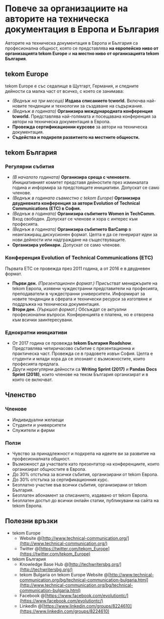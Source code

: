 # Повече за организациите на авторите на техническа документация в Европа и България

Авторите на техническа документация в Европа и България са професионална общност, която се представлява **на европейско ниво от организацията tekom Europe** и **на местно ниво от организацията tekom България**.

## tekom Europe

tekom Europe е със седалище в Щутгарт, Германия, и следните дейности са малка част от всичко, с което се занимава:
*	*(Веднъж на три месеца)* **Издава списанието tcworld.** Включва най-новите тенденции и технологии за създаване на съдържание.
*	*(Веднъж в годината)* **Организира международната конференция tcworld.** Представлява най-голямата и посещавана конференция за автори на техническа документация в Европа.
*	**Провежда сертификационни курсове** за автори на техническа документация.
*	**Съдейства и подкрепя развитието на местните общности.**

## tekom България

### Регулярни събития

*	*(В началото годината)* **Организира среща с членовете.** Инициативният комитет представя дейностите през изминалата година и информира за предстоящите инициативи. Допускат се само членове.
*	*(Веднъж в годината съвместно с tekom Europe)* **Организира двудневната конференция за автори Evolution of Technical Communications (ETC) в София.**
*	*(Веднъж в годината)* **Организира събитието Women in TechComm.** Вход свободен. Допускат се членове и хора с интерес към професията.
*	*(Веднъж в годината)* **Организира събитието BarCamp** в неангажиращ дискусионен формат. Целта е да се генерират идеи за нови дейности или надграждане на съществуващите.
*	**Организира уебинари.** Допускат се само членове.

### Конференция Evolution of Technical Communications (ETC)

Първата ETC се провежда през 2011 година, а от 2016 е в двудневен формат.

*	**Първи ден.** *(Презентационен формат.)* Присъстват мениджърите на tekom Европа, изявени чуждестранни представители на професията, преподаватели в чуждестранни университети. Информират за новите тенденции в сферата и технически ресурси за изготвяне и поддръжка на техническа документация.
* **Втори ден.** *(Уъркшоп формат.)* Обсъждат се актуални професионални въпроси. Конференцията е платена, но е отворена към всички заинтересувани.

### Еднократни инициативи

* От 2017 година се провежда **tekom България Roadshow**. Представлява четиричасово събитие с презентационна и практическа част. Провежда се в градовете извън София. Целта е студенти и млади хора да се зпознаят с възможностите, които професията предлага.
* Други нерегулярни дейности са **Writing Sprint (2017)** и **Pandas Docs Sprint (2018)**, които членове на теком България организират и в които се включват.   

## Членство

### Членове

*	Индивидуални желаещи
*	Студенти и университети
*	Служители и фирми

### Ползи

*	Чувство за принадлежност и подкрепа на идеите ви за развитие на професионалната общност.  
*	Възможност да участвате като презентатор на конференциите, които организират общностите в Европа.  
*	До 30% отстъпка за всички събития, организирани от tekom Европа.
*	До 30% отстъпка за сертификационния курс.
*	Безплатно участие във всички събития, организирани от tekom България.
*	Безплатен абонамент за списанието, издавано от tekom Европа.
*	Безплатен достъп до всички онлайн статии, публикувани на сайта на tekom Европа.

## Полезни връзки

* tekom Europe   
  * Website @[http://www.technical-communication.org/](http://www.technical-communication.org/)        
  * Twitter @[https://twitter.com/tekom_Europe](https://twitter.com/tekom_Europe)    
* tekom България
  * Knowledge Base Hub @[http://techwritersbg.org/](http://techwritersbg.org/)
  * tekom Bulgaria on tekom Europe Website @[http://www.technical-communication.org/bg/technical-communication-bulgaria.html](http://www.technical-communication.org/bg/technical-communication-bulgaria.html)
  * Facebook @[https://www.facebook.com/evolutiontc/](https://www.facebook.com/evolutiontc/)  
  * LinkedIn @[https://www.linkedin.com/groups/8224610](https://www.linkedin.com/groups/8224610)     

